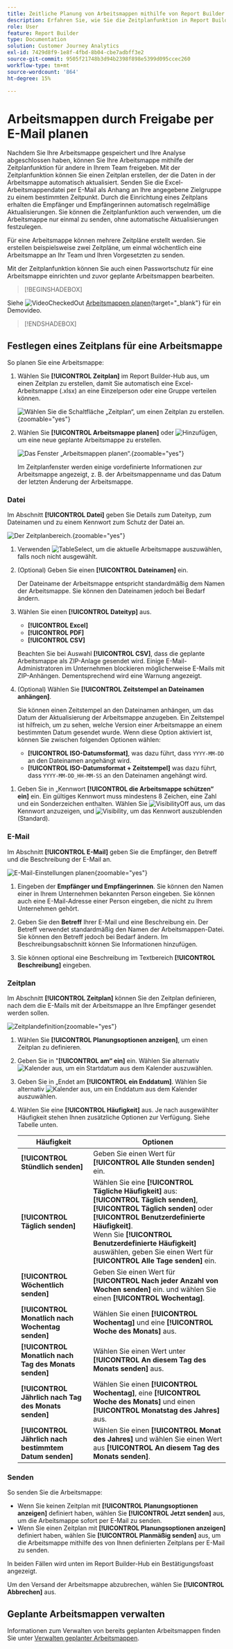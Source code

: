 ```yaml
---
title: Zeitliche Planung von Arbeitsmappen mithilfe von Report Builder in Customer Journey Analytics
description: Erfahren Sie, wie Sie die Zeitplanfunktion in Report Builder verwenden
role: User
feature: Report Builder
type: Documentation
solution: Customer Journey Analytics
exl-id: 7429d8f9-1e8f-4fbd-8b04-cbe7adbff3e2
source-git-commit: 9505f21748b3d94b2398f898e5399d095ccec260
workflow-type: tm+mt
source-wordcount: '864'
ht-degree: 15%

---
```


# Arbeitsmappen durch Freigabe per E-Mail planen

Nachdem Sie Ihre Arbeitsmappe gespeichert und Ihre Analyse abgeschlossen haben, können Sie Ihre Arbeitsmappe mithilfe der Zeitplanfunktion für andere in Ihrem Team freigeben. Mit der Zeitplanfunktion können Sie einen Zeitplan erstellen, der die Daten in der Arbeitsmappe automatisch aktualisiert. Senden Sie die Excel-Arbeitsmappendatei per E-Mail als Anhang an Ihre angegebene Zielgruppe zu einem bestimmten Zeitpunkt. Durch die Einrichtung eines Zeitplans erhalten die Empfänger und Empfängerinnen automatisch regelmäßige Aktualisierungen. Sie können die Zeitplanfunktion auch verwenden, um die Arbeitsmappe nur einmal zu senden, ohne automatische Aktualisierungen festzulegen.

Für eine Arbeitsmappe können mehrere Zeitpläne erstellt werden. Sie erstellen beispielsweise zwei Zeitpläne, um einmal wöchentlich eine Arbeitsmappe an Ihr Team und Ihren Vorgesetzten zu senden.

Mit der Zeitplanfunktion können Sie auch einen Passwortschutz für eine Arbeitsmappe einrichten und zuvor geplante Arbeitsmappen bearbeiten.


>[!BEGINSHADEBOX]

Siehe ![VideoCheckedOut](/help/assets/icons/VideoCheckedOut.svg) [Arbeitsmappen planen](https://video.tv.adobe.com/v/3413079/?quality=12&learn=on){target="_blank"} für ein Demovideo.

>[!ENDSHADEBOX]


## Festlegen eines Zeitplans für eine Arbeitsmappe

So planen Sie eine Arbeitsmappe:

1. Wählen Sie **[!UICONTROL Zeitplan]** im Report Builder-Hub aus, um einen Zeitplan zu erstellen, damit Sie automatisch eine Excel-Arbeitsmappe (.xlsx) an eine Einzelperson oder eine Gruppe verteilen können.

   ![Wählen Sie die Schaltfläche „Zeitplan“, um einen Zeitplan zu erstellen.](./assets/schedule.png){zoomable="yes"}

1. Wählen Sie **[!UICONTROL Arbeitsmappe planen]** oder ![Hinzufügen](/help/assets/icons/Add.svg), um eine neue geplante Arbeitsmappe zu erstellen.

   ![Das Fenster „Arbeitsmappen planen“.](./assets/schedule-workbook.png){zoomable="yes"}

   Im Zeitplanfenster werden einige vordefinierte Informationen zur Arbeitsmappe angezeigt, z. B. der Arbeitsmappenname und das Datum der letzten Änderung der Arbeitsmappe.

### Datei

Im Abschnitt **[!UICONTROL Datei]** geben Sie Details zum Dateityp, zum Dateinamen und zu einem Kennwort zum Schutz der Datei an.

![Der Zeitplanbereich.](./assets/schedule-pane.png){zoomable="yes"}

1. Verwenden ![TableSelect](/help/assets/icons/TableSelect.svg), um die aktuelle Arbeitsmappe auszuwählen, falls noch nicht ausgewählt.

1. (Optional) Geben Sie einen **[!UICONTROL Dateinamen]** ein.

   Der Dateiname der Arbeitsmappe entspricht standardmäßig dem Namen der Arbeitsmappe. Sie können den Dateinamen jedoch bei Bedarf ändern.

1. Wählen Sie einen **[!UICONTROL Dateityp]** aus.

   * **[!UICONTROL Excel]**
   * **[!UICONTROL PDF]**
   * **[!UICONTROL CSV]**

   Beachten Sie bei Auswahl **[!UICONTROL CSV]**, dass die geplante Arbeitsmappe als ZIP-Anlage gesendet wird. Einige E-Mail-Administratoren im Unternehmen blockieren möglicherweise E-Mails mit ZIP-Anhängen. Dementsprechend wird eine Warnung angezeigt.

1. (Optional) Wählen Sie **[!UICONTROL Zeitstempel an Dateinamen anhängen]**.

   Sie können einen Zeitstempel an den Dateinamen anhängen, um das Datum der Aktualisierung der Arbeitsmappe anzugeben. Ein Zeitstempel ist hilfreich, um zu sehen, welche Version einer Arbeitsmappe an einem bestimmten Datum gesendet wurde. Wenn diese Option aktiviert ist, können Sie zwischen folgenden Optionen wählen:

   * **[!UICONTROL ISO-Datumsformat]**, was dazu führt, dass `YYYY-MM-DD` an den Dateinamen angehängt wird.
   * **[!UICONTROL ISO-Datumsformat + Zeitstempel]** was dazu führt, dass `YYYY-MM-DD_HH-MM-SS` an den Dateinamen angehängt wird.

<!-- Does no longer seem to be an option? 
1. (Optional) Select **.zip compression** to compress the file and set up password protection on the file.

    When you make this selection, you're prompted to enter a password to open the file. This is helpful if you have concerns about data security and you want to password protect the workbook. Protecting the file with a password requires you to select **.zip compression**. The password must be at least 8 characters and contain a number and a special character.

    ![Enter a password in the Password protect the workbook field.](./assets/zip-compression.png){zoomable="yes"}{width="55%"}
-->

1. Geben Sie in „Kennwort **[!UICONTROL die Arbeitsmappe schützen“ ein]** ein. Ein gültiges Kennwort muss mindestens 8 Zeichen, eine Zahl und ein Sonderzeichen enthalten. Wählen Sie ![VisibilityOff](/help/assets/icons/VisibilityOff.svg) aus, um das Kennwort anzuzeigen, und ![Visibility](/help/assets/icons/Visibility.svg), um das Kennwort auszublenden (Standard).


### E-Mail

Im Abschnitt **[!UICONTROL E-Mail]** geben Sie die Empfänger, den Betreff und die Beschreibung der E-Mail an.

![E-Mail-Einstellungen planen](assets/schedule-email.png){zoomable="yes"}

1. Eingeben der **Empfänger und Empfängerinnen**. Sie können den Namen einer in Ihrem Unternehmen bekannten Person eingeben. Sie können auch eine E-Mail-Adresse einer Person eingeben, die nicht zu Ihrem Unternehmen gehört.

1. Geben Sie den **Betreff** Ihrer E-Mail und eine Beschreibung ein. Der Betreff verwendet standardmäßig den Namen der Arbeitsmappen-Datei. Sie können den Betreff jedoch bei Bedarf ändern. Im Beschreibungsabschnitt können Sie Informationen hinzufügen.

1. Sie können optional eine Beschreibung im Textbereich **[!UICONTROL Beschreibung]** eingeben.


### Zeitplan

Im Abschnitt **[!UICONTROL Zeitplan]** können Sie den Zeitplan definieren, nach dem die E-Mails mit der Arbeitsmappe an Ihre Empfänger gesendet werden sollen.

![Zeitplandefinition](assets/schedule-enable.png){zoomable="yes"}

1. Wählen Sie **[!UICONTROL Planungsoptionen anzeigen]**, um einen Zeitplan zu definieren.

1. Geben Sie in &quot;**[!UICONTROL am“ ein]** ein. Wählen Sie alternativ ![Kalender](/help/assets/icons/Calendar.svg) aus, um ein Startdatum aus dem Kalender auszuwählen.

1. Geben Sie in „Endet am **[!UICONTROL ein Enddatum]**. Wählen Sie alternativ ![Kalender](/help/assets/icons/Calendar.svg) aus, um ein Enddatum aus dem Kalender auszuwählen.

1. Wählen Sie eine **[!UICONTROL Häufigkeit]** aus. Je nach ausgewählter Häufigkeit stehen Ihnen zusätzliche Optionen zur Verfügung. Siehe Tabelle unten.

   | Häufigkeit | Optionen |
   |---|---|
   | **[!UICONTROL Stündlich senden]** | Geben Sie einen Wert für **[!UICONTROL Alle Stunden senden]** ein. |
   | **[!UICONTROL Täglich senden]** | Wählen Sie eine **[!UICONTROL Tägliche Häufigkeit]** aus: **[!UICONTROL Täglich senden]**, **[!UICONTROL Täglich senden]** oder **[!UICONTROL Benutzerdefinierte Häufigkeit]**.<br/>Wenn Sie **[!UICONTROL Benutzerdefinierte Häufigkeit]** auswählen, geben Sie einen Wert für **[!UICONTROL Alle Tage senden]** ein. |
   | **[!UICONTROL Wöchentlich senden]** | Geben Sie einen Wert für **[!UICONTROL Nach jeder Anzahl von Wochen senden]** ein. und wählen Sie einen **[!UICONTROL Wochentag]**. |
   | **[!UICONTROL Monatlich nach Wochentag senden]** | Wählen Sie einen **[!UICONTROL Wochentag]** und eine **[!UICONTROL Woche des Monats]** aus. |
   | **[!UICONTROL Monatlich nach Tag des Monats senden]** | Wählen Sie einen Wert unter **[!UICONTROL An diesem Tag des Monats senden]** aus. |
   | **[!UICONTROL Jährlich nach Tag des Monats senden]** | Wählen Sie einen **[!UICONTROL Wochentag]**, eine **[!UICONTROL Woche des Monats]** und einen **[!UICONTROL Monatstag des Jahres]** aus. |
   | **[!UICONTROL Jährlich nach bestimmtem Datum senden]** | Wählen Sie einen **[!UICONTROL Monat des Jahres]** und wählen Sie einen Wert aus **[!UICONTROL An diesem Tag des Monats senden]**. |

### Senden

So senden Sie die Arbeitsmappe:

* Wenn Sie keinen Zeitplan mit **[!UICONTROL Planungsoptionen anzeigen]** definiert haben, wählen Sie **[!UICONTROL Jetzt senden]** aus, um die Arbeitsmappe sofort per E-Mail zu senden.
* Wenn Sie einen Zeitplan mit **[!UICONTROL Planungsoptionen anzeigen]** definiert haben, wählen Sie **[!UICONTROL Planmäßig senden]** aus, um die Arbeitsmappe mithilfe des von Ihnen definierten Zeitplans per E-Mail zu senden.

In beiden Fällen wird unten im Report Builder-Hub ein Bestätigungsfoast angezeigt.

Um den Versand der Arbeitsmappe abzubrechen, wählen Sie **[!UICONTROL Abbrechen]** aus.

## Geplante Arbeitsmappen verwalten

Informationen zum Verwalten von bereits geplanten Arbeitsmappen finden Sie unter [Verwalten geplanter Arbeitsmappen](/help/report-builder/manage-schedules-reportbuilder.md).

